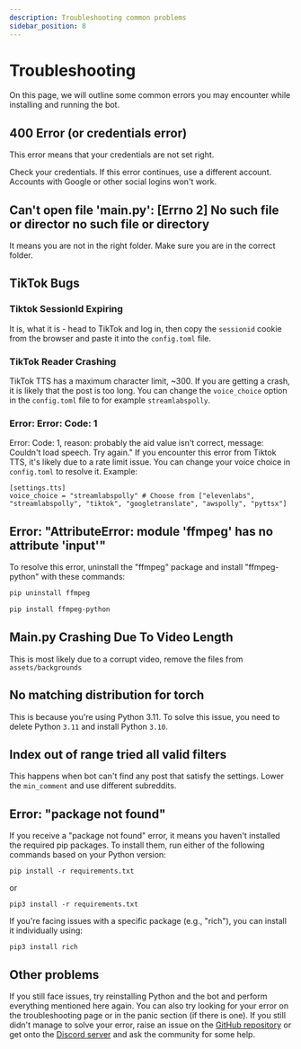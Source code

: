 ```yaml
---
description: Troubleshooting common problems
sidebar_position: 8
---
```


# Troubleshooting

On this page, we will outline some common errors you may encounter while installing and running the bot.

## 400 Error (or credentials error)

This error means that your credentials are not set right.

Check your credentials. If this error continues, use a different account. Accounts with Google or other social logins won't work.

## Can't open file 'main.py': [Errno 2] No such file or director no such file or directory

It means you are not in the right folder. Make sure you are in the correct folder.

## TikTok Bugs
### Tiktok SessionId Expiring

It is, what it is - head to TikTok and log in, then copy the `sessionid` cookie from the browser and paste it into the `config.toml` file.

### TikTok Reader Crashing

TikTok TTS has a maximum character limit, ~300. If you are getting a crash, it is likely that the post is too long. You can change the `voice_choice` option in the `config.toml` file to for example `streamlabspolly`.

### Error: Error: Code: 1
 Error: Code: 1, reason: probably the aid value isn't correct, message: Couldn't load speech. Try again."
If you encounter this error from Tiktok TTS, it's likely due to a rate limit issue. You can change your voice choice in `config.toml` to resolve it. Example:

```plaintext
[settings.tts]
voice_choice = "streamlabspolly" # Choose from ["elevenlabs", "streamlabspolly", "tiktok", "googletranslate", "awspolly", "pyttsx"]
```

## Error: "AttributeError: module 'ffmpeg' has no attribute 'input'"
To resolve this error, uninstall the "ffmpeg" package and install "ffmpeg-python" with these commands:
```sh
pip uninstall ffmpeg
```
```sh
pip install ffmpeg-python
```

## Main.py Crashing Due To Video Length

This is most likely due to a corrupt video, remove the files from `assets/backgrounds`

## No matching distribution for torch 

This is because you're using Python 3.11. To solve this issue, you need to delete Python `3.11` and install Python `3.10`.

## Index out of range tried all valid filters 

This happens when bot can't find any post that satisfy the settings. Lower the `min_comment` and use different subreddits.

## Error: "package not found"
If you receive a "package not found" error, it means you haven't installed the required pip packages. To install them, run either of the following commands based on your Python version:
```shell
pip install -r requirements.txt
```
or
```shell
pip3 install -r requirements.txt
```
If you're facing issues with a specific package (e.g., "rich"), you can install it individually using:
```shell
pip3 install rich
```

## Other problems

If you still face issues, try reinstalling Python and the bot and perform everything mentioned here again. 
You can also try looking for your error on the troubleshooting page or in the panic section (if there is one). 
If you still didn't manage to solve your error, raise an issue on the [GitHub repository](https://github.com/elebumm/RedditVideoMakerBot/issues) or get onto the [Discord server](https://discord.com/invite/5uw4eCQf6Z) and ask the community for some help.


